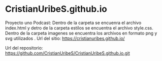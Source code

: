 # CristianUribeS.github.io

Proyecto uno Podcast: Dentro de la carpeta se encuenra el archivo index.html y detro de la carpeta estilos se encuentra el archivo style.css. Dentro de la carpeta imagenes se encuentra  los archivos en formato png y svg utilizados .
Url del sitio:  https://cristianuribes.github.io/

Url del repositorio:  https://github.com/CristianUribeS/CristianUribeS.github.io.git
